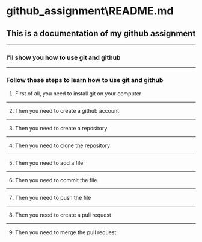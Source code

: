 # github_assignment\README.md

## This is a documentation of my github assignment

--- 
###  I'll show you how to use git and github
---
### Follow these steps to learn how to use git and github

1. First of all, you need to install git on your computer
---
2. Then you need to create a github account
---
3. Then you need to create a repository
---
4. Then you need to clone the repository
---
5. Then you need to add a file
---
6. Then you need to commit the file
---
7. Then you need to push the file
---
8. Then you need to create a pull request
---
9. Then you need to merge the pull request
